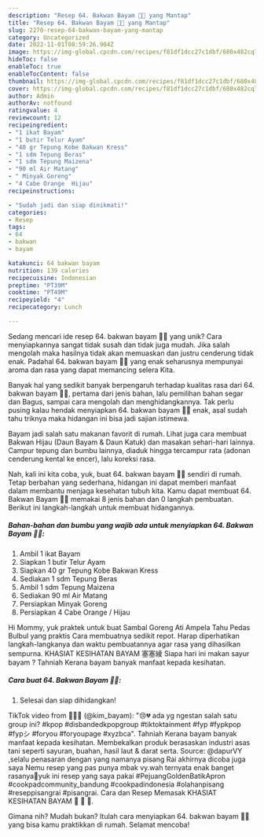```yaml
---
description: "Resep 64. Bakwan Bayam 🥬🥬 yang Mantap"
title: "Resep 64. Bakwan Bayam 🥬🥬 yang Mantap"
slug: 2270-resep-64-bakwan-bayam-yang-mantap
category: Uncategorized
date: 2022-11-01T08:59:26.904Z
image: https://img-global.cpcdn.com/recipes/f81df1dcc27c1dbf/680x482cq70/64-bakwan-bayam-foto-resep-utama.jpg
hideToc: false
enableToc: true
enableTocContent: false
thumbnail: https://img-global.cpcdn.com/recipes/f81df1dcc27c1dbf/680x482cq70/64-bakwan-bayam-foto-resep-utama.jpg
cover: https://img-global.cpcdn.com/recipes/f81df1dcc27c1dbf/680x482cq70/64-bakwan-bayam-foto-resep-utama.jpg
author: Admin
authorAv: notfound
ratingvalue: 4
reviewcount: 12
recipeingredient:
- "1 ikat Bayam"
- "1 butir Telur Ayam"
- "40 gr Tepung Kobe Bakwan Kress"
- "1 sdm Tepung Beras"
- "1 sdm Tepung Maizena"
- "90 ml Air Matang"
- " Minyak Goreng"
- "4 Cabe Orange  Hijau"
recipeinstructions:

- "Sudah jadi dan siap dinikmati!"
categories:
- Resep
tags:
- 64
- bakwan
- bayam

katakunci: 64 bakwan bayam 
nutrition: 139 calories
recipecuisine: Indonesian
preptime: "PT39M"
cooktime: "PT49M"
recipeyield: "4"
recipecategory: Lunch

---
```





Sedang mencari ide resep 64. bakwan bayam 🥬🥬 yang unik? Cara menyiapkannya sangat tidak susah dan tidak juga mudah. Jika salah mengolah maka hasilnya tidak akan memuaskan dan justru cenderung tidak enak. Padahal 64. bakwan bayam 🥬🥬 yang enak seharusnya mempunyai aroma dan rasa yang dapat memancing selera Kita.





Banyak hal yang sedikit banyak berpengaruh terhadap kualitas rasa dari 64. bakwan bayam 🥬🥬, pertama dari jenis bahan, lalu pemilihan bahan segar dan Bagus, sampai cara mengolah dan menghidangkannya. Tak perlu pusing kalau hendak menyiapkan 64. bakwan bayam 🥬🥬 enak,      asal sudah tahu triknya maka hidangan ini bisa jadi sajian istimewa.














Bayam jadi salah satu makanan favorit di rumah. Lihat juga cara membuat Bakwan Hijau (Daun Bayam &amp; Daun Katuk) dan masakan sehari-hari lainnya. Campur tepung dan bumbu lainnya, diaduk hingga tercampur rata (adonan cenderung kental ke encer), lalu koreksi rasa.






Nah, kali ini kita coba, yuk, buat 64. bakwan bayam 🥬🥬 sendiri di rumah. Tetap berbahan yang sederhana, hidangan ini dapat memberi manfaat dalam membantu menjaga kesehatan tubuh kita. Kamu dapat membuat 64. Bakwan Bayam 🥬🥬 memakai 8 jenis bahan dan 0 langkah pembuatan. Berikut ini langkah-langkah untuk membuat hidangannya.

<!--inarticleads1-->

##### Bahan-bahan dan bumbu yang wajib ada untuk menyiapkan 64. Bakwan Bayam 🥬🥬:

1. Ambil 1 ikat Bayam
1. Siapkan 1 butir Telur Ayam
1. Siapkan 40 gr Tepung Kobe Bakwan Kress
1. Sediakan 1 sdm Tepung Beras
1. Ambil 1 sdm Tepung Maizena
1. Sediakan 90 ml Air Matang
1. Persiapkan  Minyak Goreng
1. Persiapkan 4 Cabe Orange / Hijau


Hi Mommy, yuk praktek untuk buat Sambal Goreng Ati Ampela Tahu Pedas Bulbul yang praktis Cara membuatnya sedikit repot. Harap diperhatikan langkah-langkanya dan waktu pembuatannya agar rasa yang dihasilkan sempurna. KHASIAT KESIHATAN BAYAM 塞塞綾 Siapa hari ini makan sayur bayam ? Tahniah Kerana bayam banyak manfaat kepada kesihatan. 

<!--inarticleads2-->

##### Cara buat 64. Bakwan Bayam 🥬🥬:


1. Selesai dan siap dihidangkan!

TikTok video from 🥬🥬🥬 (@kim_bayam): &#34;😢💔 ada yg ngestan salah satu group ini? #kpop #disbandedkpopgroup #tiktoktainment #fyp #fypkpop #fypシ #foryou #foryoupage #xyzbca&#34;. Tahniah Kerana bayam banyak manfaat kepada kesihatan. Membekalkan produk berasaskan industri asas tani seperti sayuran, buahan, hasil laut &amp; darat serta. Source: @dapurVY ,selalu penasaran dengan yang namanya pisang Rai akhirnya dicoba juga saya Nemu resep yang pas punya mbak vy.wah ternyata enak banget rasanya🤤yuk ini resep yang saya pakai #PejuangGoldenBatikApron #cookpadcommunity_bandung #cookpadindonesia #olahanpisang #reseppisangrai #pisangrai. Cara dan Resep Memasak KHASIAT KESIHATAN BAYAM 🥬 🥬 🥗. 

Gimana nih? Mudah bukan? Itulah cara menyiapkan 64. bakwan bayam 🥬🥬 yang bisa kamu praktikkan di rumah. Selamat mencoba!
